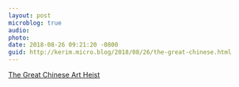 ```yaml
---
layout: post
microblog: true
audio: 
photo: 
date: 2018-08-26 09:21:20 -0800
guid: http://kerim.micro.blog/2018/08/26/the-great-chinese.html
---
```

[The Great Chinese Art Heist](https://www.gq.com/story/the-great-chinese-art-heist) 
